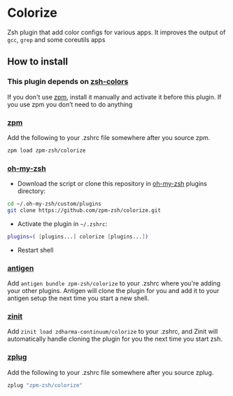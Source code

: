# Colorize
 
 Zsh plugin that add color configs for various apps. It improves the output of `gcc`, `grep` and some coreutils apps

## How to install

### This plugin depends on [zsh-colors](https://github.com/zpm-zsh/colors)

If you don't use [zpm](https://github.com/zpm-zsh/zpm), install it manually and activate it before this plugin. 
If you use zpm you don’t need to do anything

### [zpm](https://github.com/zpm-zsh/zpm)

Add the following to your .zshrc file somewhere after you source zpm.

```sh
zpm load zpm-zsh/colorize
```

### [oh-my-zsh](http://github.com/robbyrussell/oh-my-zsh)

* Download the script or clone this repository in [oh-my-zsh](http://github.com/robbyrussell/oh-my-zsh) plugins directory:

```sh
cd ~/.oh-my-zsh/custom/plugins
git clone https://github.com/zpm-zsh/colorize.git
```

* Activate the plugin in `~/.zshrc`:

```sh
plugins=( [plugins...] colorize [plugins...])
```

* Restart shell

### [antigen](https://github.com/zsh-users/antigen)

Add `antigen bundle zpm-zsh/colorize` to your .zshrc where you're adding your other plugins. Antigen will clone the plugin for you and add it to your antigen setup the next time you start a new shell.

### [zinit](https://github.com/zdharma-continuum/zinit)

Add `zinit load zdharma-continuum/colorize` to your .zshrc, and Zinit will automatically handle cloning the plugin for you the next time you start zsh.

### [zplug](https://github.com/zplug/zplug)

Add the following to your .zshrc file somewhere after you source zplug.

```sh
zplug "zpm-zsh/colorize"
```
